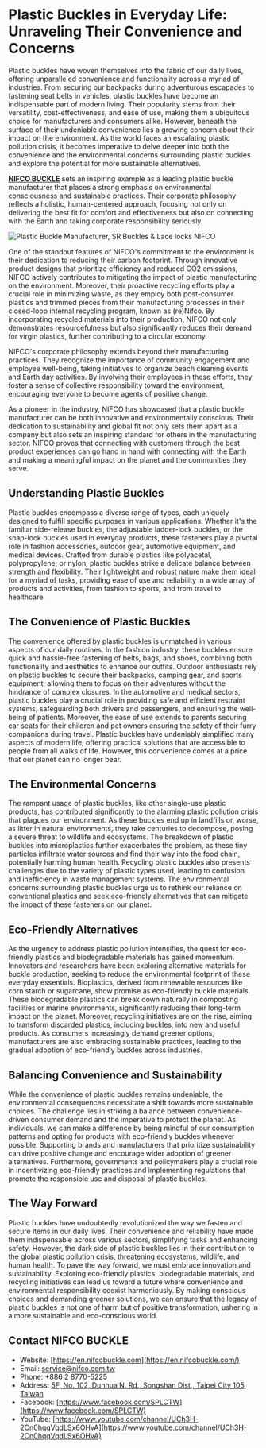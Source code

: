 # Plastic Buckles in Everyday Life: Unraveling Their Convenience and Concerns


Plastic buckles have woven themselves into the fabric of our daily lives, offering unparalleled convenience and functionality across a myriad of industries. From securing our backpacks during adventurous escapades to fastening seat belts in vehicles, plastic buckles have become an indispensable part of modern living. Their popularity stems from their versatility, cost-effectiveness, and ease of use, making them a ubiquitous choice for manufacturers and consumers alike. However, beneath the surface of their undeniable convenience lies a growing concern about their impact on the environment. As the world faces an escalating plastic pollution crisis, it becomes imperative to delve deeper into both the convenience and the environmental concerns surrounding plastic buckles and explore the potential for more sustainable alternatives.

[**NIFCO BUCKLE**](https://en.nifcobuckle.com/) sets an inspiring example as a leading plastic buckle manufacturer that places a strong emphasis on environmental consciousness and sustainable practices. Their corporate philosophy reflects a holistic, human-centered approach, focusing not only on delivering the best fit for comfort and effectiveness but also on connecting with the Earth and taking corporate responsibility seriously.

![Plastic Buckle Manufacturer, SR Buckles & Lace locks NIFCO](https://lh3.googleusercontent.com/Ck-PYMkDTEtwtU6EnAtKo9XImUhlVdzNckQzSVJGNfnsrq94s4XU6VxERVOyUqyvGXKGJ7zE7AXs-dt4VEC1ZeouWstFnlqwgMjFDb8ONeSmeJ1kJQDaNpGH3x17QDM=w1280)

One of the standout features of NIFCO's commitment to the environment is their dedication to reducing their carbon footprint. Through innovative product designs that prioritize efficiency and reduced CO2 emissions, NIFCO actively contributes to mitigating the impact of plastic manufacturing on the environment. Moreover, their proactive recycling efforts play a crucial role in minimizing waste, as they employ both post-consumer plastics and trimmed pieces from their manufacturing processes in their closed-loop internal recycling program, known as (re)Nifco. By incorporating recycled materials into their production, NIFCO not only demonstrates resourcefulness but also significantly reduces their demand for virgin plastics, further contributing to a circular economy.

NIFCO's corporate philosophy extends beyond their manufacturing practices. They recognize the importance of community engagement and employee well-being, taking initiatives to organize beach cleaning events and Earth day activities. By involving their employees in these efforts, they foster a sense of collective responsibility toward the environment, encouraging everyone to become agents of positive change.

As a pioneer in the industry, NIFCO has showcased that a plastic buckle manufacturer can be both innovative and environmentally conscious. Their dedication to sustainability and global fit not only sets them apart as a company but also sets an inspiring standard for others in the manufacturing sector. NIFCO proves that connecting with customers through the best product experiences can go hand in hand with connecting with the Earth and making a meaningful impact on the planet and the communities they serve.

## Understanding Plastic Buckles

Plastic buckles encompass a diverse range of types, each uniquely designed to fulfill specific purposes in various applications. Whether it's the familiar side-release buckles, the adjustable ladder-lock buckles, or the snap-lock buckles used in everyday products, these fasteners play a pivotal role in fashion accessories, outdoor gear, automotive equipment, and medical devices. Crafted from durable plastics like polyacetal, polypropylene, or nylon, plastic buckles strike a delicate balance between strength and flexibility. Their lightweight and robust nature make them ideal for a myriad of tasks, providing ease of use and reliability in a wide array of products and activities, from fashion to sports, and from travel to healthcare.

## The Convenience of Plastic Buckles 

The convenience offered by plastic buckles is unmatched in various aspects of our daily routines. In the fashion industry, these buckles ensure quick and hassle-free fastening of belts, bags, and shoes, combining both functionality and aesthetics to enhance our outfits. Outdoor enthusiasts rely on plastic buckles to secure their backpacks, camping gear, and sports equipment, allowing them to focus on their adventures without the hindrance of complex closures. In the automotive and medical sectors, plastic buckles play a crucial role in providing safe and efficient restraint systems, safeguarding both drivers and passengers, and ensuring the well-being of patients. Moreover, the ease of use extends to parents securing car seats for their children and pet owners ensuring the safety of their furry companions during travel. Plastic buckles have undeniably simplified many aspects of modern life, offering practical solutions that are accessible to people from all walks of life. However, this convenience comes at a price that our planet can no longer bear.

## The Environmental Concerns 

The rampant usage of plastic buckles, like other single-use plastic products, has contributed significantly to the alarming plastic pollution crisis that plagues our environment. As these buckles end up in landfills or, worse, as litter in natural environments, they take centuries to decompose, posing a severe threat to wildlife and ecosystems. The breakdown of plastic buckles into microplastics further exacerbates the problem, as these tiny particles infiltrate water sources and find their way into the food chain, potentially harming human health. Recycling plastic buckles also presents challenges due to the variety of plastic types used, leading to confusion and inefficiency in waste management systems. The environmental concerns surrounding plastic buckles urge us to rethink our reliance on conventional plastics and seek eco-friendly alternatives that can mitigate the impact of these fasteners on our planet.

## Eco-Friendly Alternatives 

As the urgency to address plastic pollution intensifies, the quest for eco-friendly plastics and biodegradable materials has gained momentum. Innovators and researchers have been exploring alternative materials for buckle production, seeking to reduce the environmental footprint of these everyday essentials. Bioplastics, derived from renewable resources like corn starch or sugarcane, show promise as eco-friendly buckle materials. These biodegradable plastics can break down naturally in composting facilities or marine environments, significantly reducing their long-term impact on the planet. Moreover, recycling initiatives are on the rise, aiming to transform discarded plastics, including buckles, into new and useful products. As consumers increasingly demand greener options, manufacturers are also embracing sustainable practices, leading to the gradual adoption of eco-friendly buckles across industries.

## Balancing Convenience and Sustainability

While the convenience of plastic buckles remains undeniable, the environmental consequences necessitate a shift towards more sustainable choices. The challenge lies in striking a balance between convenience-driven consumer demand and the imperative to protect the planet. As individuals, we can make a difference by being mindful of our consumption patterns and opting for products with eco-friendly buckles whenever possible. Supporting brands and manufacturers that prioritize sustainability can drive positive change and encourage wider adoption of greener alternatives. Furthermore, governments and policymakers play a crucial role in incentivizing eco-friendly practices and implementing regulations that promote the responsible use and disposal of plastic buckles.

## The Way Forward

Plastic buckles have undoubtedly revolutionized the way we fasten and secure items in our daily lives. Their convenience and reliability have made them indispensable across various sectors, simplifying tasks and enhancing safety. However, the dark side of plastic buckles lies in their contribution to the global plastic pollution crisis, threatening ecosystems, wildlife, and human health. To pave the way forward, we must embrace innovation and sustainability. Exploring eco-friendly plastics, biodegradable materials, and recycling initiatives can lead us toward a future where convenience and environmental responsibility coexist harmoniously. By making conscious choices and demanding greener solutions, we can ensure that the legacy of plastic buckles is not one of harm but of positive transformation, ushering in a more sustainable and eco-conscious world.

## Contact NIFCO BUCKLE
-   Website:  [https://en.nifcobuckle.com](https://en.nifcobuckle.com/)
-   Email:  [service@nifco.com.tw](mailto:service@nifco.com.tw)
-   Phone: +886 2 8770-5225
-   Address:  [5F, No. 102, Dunhua N. Rd., Songshan Dist., Taipei City 105, Taiwan](https://goo.gl/maps/XYZ8z6hdgmimus979)
-   Facebook:  [https://www.facebook.com/SPLCTW](https://www.facebook.com/SPLCTW)
-   YouTube:  [https://www.youtube.com/channel/UCh3H-2Cn0hqqVqdLSx6OHvA](https://www.youtube.com/channel/UCh3H-2Cn0hqqVqdLSx6OHvA)
